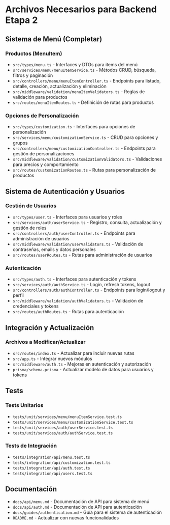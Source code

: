 # Archivos Necesarios para Backend Etapa 2

## Sistema de Menú (Completar)

### Productos (MenuItem)
- `src/types/menu.ts` - Interfaces y DTOs para items del menú
- `src/services/menu/menuItemService.ts` - Métodos CRUD, búsqueda, filtros y paginación
- `src/controllers/menu/menuItemController.ts` - Endpoints para listado, detalle, creación, actualización y eliminación
- `src/middleware/validation/menuItemValidators.ts` - Reglas de validación para productos
- `src/routes/menuItemRoutes.ts` - Definición de rutas para productos

### Opciones de Personalización
- `src/types/customization.ts` - Interfaces para opciones de personalización
- `src/services/menu/customizationService.ts` - CRUD para opciones y grupos
- `src/controllers/menu/customizationController.ts` - Endpoints para gestión de personalizaciones
- `src/middleware/validation/customizationValidators.ts` - Validaciones para precios y comportamiento
- `src/routes/customizationRoutes.ts` - Rutas para personalización de productos

## Sistema de Autenticación y Usuarios

### Gestión de Usuarios
- `src/types/user.ts` - Interfaces para usuarios y roles
- `src/services/auth/userService.ts` - Registro, consulta, actualización y gestión de roles
- `src/controllers/auth/userController.ts` - Endpoints para administración de usuarios
- `src/middleware/validation/userValidators.ts` - Validación de contraseñas, emails y datos personales
- `src/routes/userRoutes.ts` - Rutas para administración de usuarios

### Autenticación
- `src/types/auth.ts` - Interfaces para autenticación y tokens
- `src/services/auth/authService.ts` - Login, refresh tokens, logout
- `src/controllers/auth/authController.ts` - Endpoints para login/logout y perfil
- `src/middleware/validation/authValidators.ts` - Validación de credenciales y tokens
- `src/routes/authRoutes.ts` - Rutas para autenticación

## Integración y Actualización

### Archivos a Modificar/Actualizar
- `src/routes/index.ts` - Actualizar para incluir nuevas rutas
- `src/app.ts` - Integrar nuevos módulos
- `src/middleware/auth.ts` - Mejoras en autenticación y autorización
- `prisma/schema.prisma` - Actualizar modelo de datos para usuarios y tokens

## Tests

### Tests Unitarios
- `tests/unit/services/menu/menuItemService.test.ts`
- `tests/unit/services/menu/customizationService.test.ts`
- `tests/unit/services/auth/userService.test.ts`
- `tests/unit/services/auth/authService.test.ts`

### Tests de Integración
- `tests/integration/api/menu.test.ts`
- `tests/integration/api/customization.test.ts`
- `tests/integration/api/auth.test.ts`
- `tests/integration/api/users.test.ts`

## Documentación
- `docs/api/menu.md` - Documentación de API para sistema de menú
- `docs/api/auth.md` - Documentación de API para autenticación
- `docs/guides/authentication.md` - Guía para el sistema de autenticación
- `README.md` - Actualizar con nuevas funcionalidades